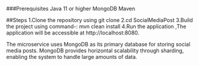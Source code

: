 ###Prerequisites
Java 11 or higher
MongoDB
Maven

##Steps
1.Clone the repository using git clone
2.cd SocialMediaPost
3.Build the project using command-: mvn clean install
4.Run the application ,The application will be accessible at http://localhost:8080.


The microservice uses MongoDB as its primary database for storing social media posts. MongoDB provides horizontal scalability through sharding, enabling the system to handle large amounts of data.
